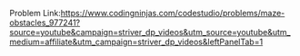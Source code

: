 Problem Link:https://www.codingninjas.com/codestudio/problems/maze-obstacles_977241?source=youtube&campaign=striver_dp_videos&utm_source=youtube&utm_medium=affiliate&utm_campaign=striver_dp_videos&leftPanelTab=1

